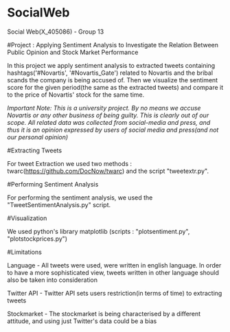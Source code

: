 # SocialWeb 

Social Web(X_405086) - Group 13

#Project : Applying Sentiment Analysis to Investigate the Relation Between Public Opinion and Stock Market Performance

In this project we apply sentiment analysis to extracted tweets containing hashtags('#Novartis', '#Novartis_Gate') related to Novartis and the bribal scands the company is being accused of. Then we visualize the sentiment score for the given period(the same as the extracted tweets) and compare it to the price of Novartis' stock for the same time. 

*Important Note: This is a university project. By no means we accuse Novartis or any other business of being guilty. This is clearly out of our scope. All related data was collected from social-media and press, and thus it is an opinion expressed by users of social media and press(and not our personal opinion)*

#Extracting Tweets

For tweet Extraction we used two methods : twarc(https://github.com/DocNow/twarc) and the script "tweetextr.py".

#Performing Sentiment Analysis

For performing the sentiment analysis, we used the "TweetSentimentAnalysis.py" script.

#Visualization

We used python's library matplotlib (scripts : "plotsentiment.py", "plotstockprices.py")

#Limitations

Language - All tweets were used, were written in english language. In order to have a more sophisticated view, tweets written in other language should also be taken into consideration

Twitter API - Twitter API sets users restriction(in terms of time) to extracting tweets

Stockmarket - The stockmarket is being characterised by a different attitude, and using just Twitter's data could be a bias
